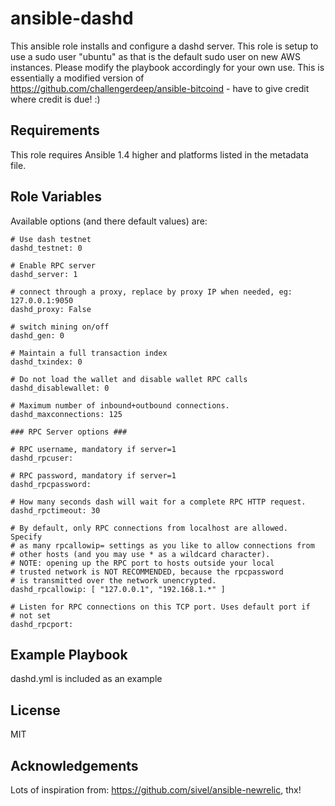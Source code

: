 ansible-dashd
=========

This ansible role installs and configure a dashd server.  This role is setup to use a sudo user "ubuntu" as that is the default sudo user on new AWS instances.  Please modify the playbook accordingly for your own use.  This is essentially a modified version of https://github.com/challengerdeep/ansible-bitcoind - have to give credit where credit is due! :)

Requirements
------------

This role requires Ansible 1.4 higher and platforms listed in the metadata file.


Role Variables
--------------


Available options (and there default values) are:

    # Use dash testnet
    dashd_testnet: 0

    # Enable RPC server
    dashd_server: 1

    # connect through a proxy, replace by proxy IP when needed, eg: 127.0.0.1:9050
    dashd_proxy: False

	# switch mining on/off
    dashd_gen: 0

	# Maintain a full transaction index
    dashd_txindex: 0

	# Do not load the wallet and disable wallet RPC calls
    dashd_disablewallet: 0

    # Maximum number of inbound+outbound connections.
    dashd_maxconnections: 125

	### RPC Server options ###

	# RPC username, mandatory if server=1
	dashd_rpcuser:

	# RPC password, mandatory if server=1
	dashd_rpcpassword:

	# How many seconds dash will wait for a complete RPC HTTP request.
    dashd_rpctimeout: 30

    # By default, only RPC connections from localhost are allowed.  Specify
    # as many rpcallowip= settings as you like to allow connections from
    # other hosts (and you may use * as a wildcard character).
    # NOTE: opening up the RPC port to hosts outside your local
    # trusted network is NOT RECOMMENDED, because the rpcpassword
    # is transmitted over the network unencrypted.
    dashd_rpcallowip: [ "127.0.0.1", "192.168.1.*" ]

	# Listen for RPC connections on this TCP port. Uses default port if
	# not set
	dashd_rpcport:

Example Playbook
----------------

dashd.yml is included as an example


License
-------

MIT

Acknowledgements
----------------

Lots of inspiration from: <https://github.com/sivel/ansible-newrelic>, thx!
